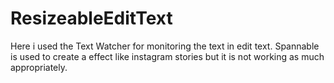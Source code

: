 # ResizeableEditText
Here i used the Text Watcher for monitoring the text in edit text. Spannable is used to create a effect like instagram stories
but it is not working as much appropriately.
